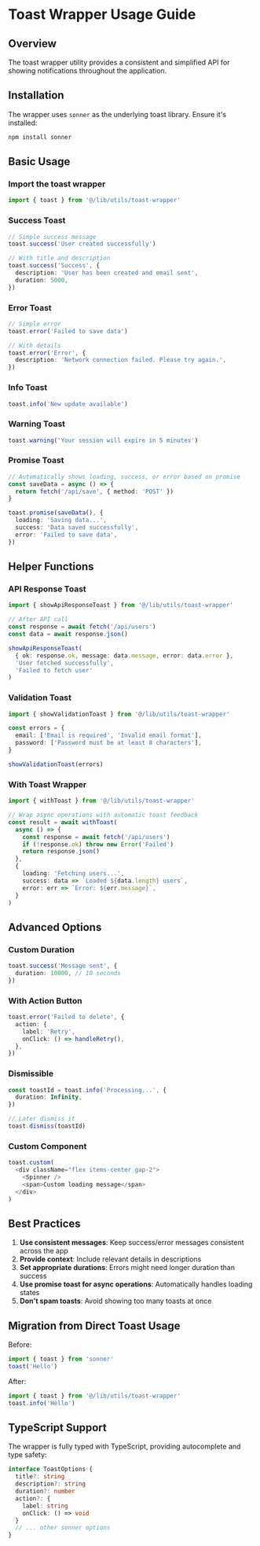 # Toast Wrapper Usage Guide

## Overview

The toast wrapper utility provides a consistent and simplified API for showing notifications throughout the application.

## Installation

The wrapper uses `sonner` as the underlying toast library. Ensure it's installed:

```bash
npm install sonner
```

## Basic Usage

### Import the toast wrapper

```typescript
import { toast } from '@/lib/utils/toast-wrapper'
```

### Success Toast

```typescript
// Simple success message
toast.success('User created successfully')

// With title and description
toast.success('Success', {
  description: 'User has been created and email sent',
  duration: 5000,
})
```

### Error Toast

```typescript
// Simple error
toast.error('Failed to save data')

// With details
toast.error('Error', {
  description: 'Network connection failed. Please try again.',
})
```

### Info Toast

```typescript
toast.info('New update available')
```

### Warning Toast

```typescript
toast.warning('Your session will expire in 5 minutes')
```

### Promise Toast

```typescript
// Automatically shows loading, success, or error based on promise
const saveData = async () => {
  return fetch('/api/save', { method: 'POST' })
}

toast.promise(saveData(), {
  loading: 'Saving data...',
  success: 'Data saved successfully',
  error: 'Failed to save data',
})
```

## Helper Functions

### API Response Toast

```typescript
import { showApiResponseToast } from '@/lib/utils/toast-wrapper'

// After API call
const response = await fetch('/api/users')
const data = await response.json()

showApiResponseToast(
  { ok: response.ok, message: data.message, error: data.error },
  'User fetched successfully',
  'Failed to fetch user'
)
```

### Validation Toast

```typescript
import { showValidationToast } from '@/lib/utils/toast-wrapper'

const errors = {
  email: ['Email is required', 'Invalid email format'],
  password: ['Password must be at least 8 characters'],
}

showValidationToast(errors)
```

### With Toast Wrapper

```typescript
import { withToast } from '@/lib/utils/toast-wrapper'

// Wrap async operations with automatic toast feedback
const result = await withToast(
  async () => {
    const response = await fetch('/api/users')
    if (!response.ok) throw new Error('Failed')
    return response.json()
  },
  {
    loading: 'Fetching users...',
    success: data => `Loaded ${data.length} users`,
    error: err => `Error: ${err.message}`,
  }
)
```

## Advanced Options

### Custom Duration

```typescript
toast.success('Message sent', {
  duration: 10000, // 10 seconds
})
```

### With Action Button

```typescript
toast.error('Failed to delete', {
  action: {
    label: 'Retry',
    onClick: () => handleRetry(),
  },
})
```

### Dismissible

```typescript
const toastId = toast.info('Processing...', {
  duration: Infinity,
})

// Later dismiss it
toast.dismiss(toastId)
```

### Custom Component

```typescript
toast.custom(
  <div className="flex items-center gap-2">
    <Spinner />
    <span>Custom loading message</span>
  </div>
)
```

## Best Practices

1. **Use consistent messages**: Keep success/error messages consistent across the app
2. **Provide context**: Include relevant details in descriptions
3. **Set appropriate durations**: Errors might need longer duration than success
4. **Use promise toast for async operations**: Automatically handles loading states
5. **Don't spam toasts**: Avoid showing too many toasts at once

## Migration from Direct Toast Usage

Before:

```typescript
import { toast } from 'sonner'
toast('Hello')
```

After:

```typescript
import { toast } from '@/lib/utils/toast-wrapper'
toast.info('Hello')
```

## TypeScript Support

The wrapper is fully typed with TypeScript, providing autocomplete and type safety:

```typescript
interface ToastOptions {
  title?: string
  description?: string
  duration?: number
  action?: {
    label: string
    onClick: () => void
  }
  // ... other sonner options
}
```
